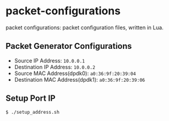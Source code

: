 # packet-configurations

packet configurations: packet configuration files, written in Lua. 

## Packet Generator Configurations

- Source IP Address: `10.0.0.1`
- Destination IP Address: `10.0.0.2`
- Source MAC Address(dpdk0): `a0:36:9f:20:39:04`
- Destination MAC Address(dpdk1): `a0:36:9f:20:39:06`

## Setup Port IP

```
$ ./setup_address.sh
```
